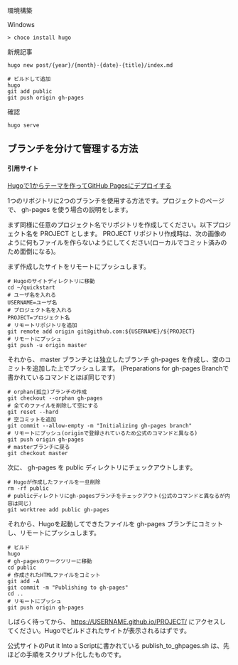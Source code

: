 環境構築

Windows

```
> choco install hugo
```

新規記事

```
hugo new post/{year}/{month}-{date}-{title}/index.md

# ビルドして追加
hugo
git add public
git push origin gh-pages
```

確認
```
hugo serve
```


## ブランチを分けて管理する方法
#### 引用サイト
[Hugoで1からテーマを作ってGitHub Pagesにデプロイする](https://www.membersedge.co.jp/blog/create-hugo-theme-and-deploy-to-github-pages/)

1つのリポジトリに2つのブランチを使用する方法です。プロジェクトのページで、 gh-pages を使う場合の説明をします。


まず同様に任意のプロジェクト名でリポジトリを作成してください。以下プロジェクト名を PROJECT とします。
PROJECT リポジトリ作成時は、次の画像のように何もファイルを作らないようにしてください(ローカルでコミット済みのため面倒になる)。

まず作成したサイトをリモートにプッシュします。

```
# Hugoのサイトディレクトリに移動
cd ~/quickstart
# ユーザ名を入れる
USERNAME=ユーザ名
# プロジェクト名を入れる
PROJECT=プロジェクト名
# リモートリポジトリを追加
git remote add origin git@github.com:${USERNAME}/${PROJECT}
# リモートにプッシュ
git push -u origin master
```

それから、 master ブランチとは独立したブランチ gh-pages を作成し、空のコミットを追加した上でプッシュします。
(Preparations for gh-pages Branchで書かれているコマンドとほぼ同じです)

```
# orphan(孤立)ブランチの作成
git checkout --orphan gh-pages
# 全てのファイルを削除して空にする
git reset --hard
# 空コミットを追加
git commit --allow-empty -m "Initializing gh-pages branch"
# リモートにプッシュ(originで登録されているため公式のコマンドと異なる)
git push origin gh-pages
# masterブランチに戻る
git checkout master
```
次に、 gh-pages を public ディレクトリにチェックアウトします。

```
# Hugoが作成したファイルを一旦削除
rm -rf public
# publicディレクトリにgh-pagesブランチをチェックアウト(公式のコマンドと異なるが内容は同じ)
git worktree add public gh-pages
```

それから、Hugoを起動してできたファイルを gh-pages ブランチにコミットし、リモートにプッシュします。

```
# ビルド
hugo
# gh-pagesのワークツリーに移動
cd public
# 作成されたHTMLファイルをコミット
git add -A
git commit -m "Publishing to gh-pages"
cd ..
# リモートにプッシュ
git push origin gh-pages
```

しばらく待ってから、 https://USERNAME.github.io/PROJECT/ にアクセスしてください。Hugoでビルドされたサイトが表示されるはずです。

公式サイトのPut it Into a Scriptに書かれている publish_to_ghpages.sh は、先ほどの手順をスクリプト化したものです。
